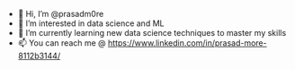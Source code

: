 - 👋 Hi, I’m @prasadm0re
- 👀 I’m interested in data science and ML
- 🌱 I’m currently learning new data science techniques to master my skills
- 📫 You can reach me @ https://www.linkedin.com/in/prasad-more-8112b3144/

<!---
prasadm0re/prasadm0re is a ✨ special ✨ repository because its `README.md` (this file) appears on your GitHub profile.
You can click the Preview link to take a look at your changes.
--->
